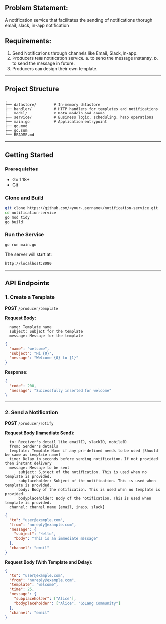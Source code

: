 ## Problem Statement:  
A notification service that facilitates the sending of notifications thorugh email, slack, in-app notification   

## Requirements:  
1. Send Notifications through channels like Email, Slack, In-app. 
2. Producers tells notification service. 
    a. to send the message instantly. 
    b. to send the message in future. 
3. Producers can design their own template. 

---

## Project Structure

```
.
├── datastore/        # In-memory datastore
├── handler/          # HTTP handlers for templates and notifications
├── model/            # Data models and enums
├── service/          # Business logic, scheduling, heap operations
├── main.go           # Application entrypoint
├── go.mod
├── go.sum
└── README.md
```

---

## Getting Started

### Prerequisites
- Go 1.18+
- Git

### Clone and Build
```bash
git clone https://github.com/<your-username>/notification-service.git
cd notification-service
go mod tidy
go build
```

### Run the Service
```bash
go run main.go
```

The server will start at:
```
http://localhost:8080
```

---

## API Endpoints

### 1. Create a Template
**POST** `/producer/template`

**Request Body:**
```
  name: Template name
  subject: Subject for the template
  message: Message for the template
```
```json
{
  "name": "welcome",
  "subject": "Hi {0}",
  "message": "Welcome {0} to {1}"
}
```

**Response:**
```json
{
  "code": 200,
  "message": "Successfully inserted for welcome"
}
```

---

### 2. Send a Notification
**POST** `/producer/notify`

**Request Body (Immediate Send):**
```
  to: Receiver's detail like emailID, slackID, mobileID
  from: Sender's details
  template: Template Name if any pre-defined needs to be used [Shuold be same as template name]
  time: Delay in seconds before sending notification. If not provided then instant delivery
  message: Message to be sent
      subject: Subject of the notification. This is used when no template is provided. 
      subplaceholder: Subject of the notification. This is used when template is provided. 
      body: Body of the notification. This is used when no template is provided. 
      bodyplaceholder: Body of the notification. This is used when template is provided. 
  channel: channel name [email, inapp, slack]
```
```json
{
  "to": "user@example.com",
  "from": "noreply@example.com",
  "message": {
    "subject": "Hello",
    "body": "This is an immediate message"
  },
  "channel": "email"
}
```

**Request Body (With Template and Delay):**
```json
{
  "to": "user@example.com",
  "from": "noreply@example.com",
  "template": "welcome",
  "time": 25,
  "message": {
    "subplaceholder": ["Alice"],
    "bodyplaceholder": ["Alice", "GoLang Community"]
  },
  "channel": "email"
}
```
